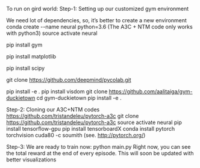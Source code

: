 To run on gird world:
Step-1: Setting up our customized gym environment

We need lot of dependencies, so, it’s better to create a new environment
conda create --name neural python=3.6 (The A3C + NTM code only works with python3)
source activate neural

pip install gym

pip install matplotlib

pip install scipy

git clone https://github.com/deepmind/pycolab.git

pip install -e .
pip install visdom
git clone https://github.com/aalitaiga/gym-duckietown
cd gym-duckietown
pip install -e .

Step-2: Cloning our A3C+NTM codes
https://github.com/tristandeleu/pytorch-a3c
git clone https://github.com/tristandeleu/pytorch-a3c
source activate neural
pip install tensorflow-gpu
pip install tensorboardX
conda install pytorch torchvision cuda80 -c soumith (see. http://pytorch.org/)

Step-3: We are ready to train now:
python main.py
Right now, you can see the total reward at the end of every episode. This will soon be updated with better visualizations
